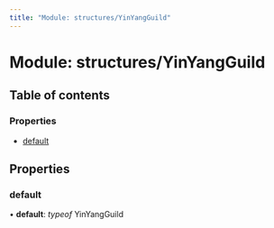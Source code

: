 ```yaml
---
title: "Module: structures/YinYangGuild"
---
```


# Module: structures/YinYangGuild

## Table of contents

### Properties

- [default](structures_yinyangguild.md#default)

## Properties

### default

• **default**: *typeof* YinYangGuild
